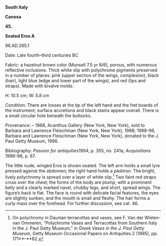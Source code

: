 **South Italy**

**Canosa**

**45.**

**Seated Eros A**

96.AD.265.1

<span class="smcaps">Date:</span> Late fourth<span
class="smcaps">–</span>third centuries BC

<span class="smcaps">Fabric</span>: a hazelnut brown
color (Munsell 7.5 yr 8/6), porous, with numerous reflective inclusions.
Thick white slip with polychrome pigments preserved in a number of
places: pink (upper section of the wings, complexion), black (hair),
light blue (edge and lower part of the wings), and red (lips and
straps). Made with bivalve molds.

H: 10.5 cm; W: 5.8 cm

<span class="smcaps">Condition:</span> There are
losses at the tip of the left hand and the fret boards of the
instrument; surface accretions and black stains appear overall. There is
a small circular hole beneath the buttocks.

<span class="smcaps">Provenance</span>: – 1988,
Acanthus Gallery (New York, New York), sold to Barbara and Lawrence
Fleischman (New York, New York), 1988; 1988–96, Barbara and Lawrence
Fleischman (New York, New York), donated to the J. Paul Getty Museum,
1996.

<span class="smcaps">Bibliography: *Passion for
antiquities*</span>1994, p. 355, no. 241a; *<span
class="smcaps">Acquisitions</span>* 1996–98, p. 67.

The little nude, winged Eros is shown seated. The left arm holds a small
lyre pressed against the abdomen; the right hand holds a *plektron*. The
bright, lively polychromy is spread over a layer of white slip.[^1] Two
faint red straps cross over the chest; the forms of the body are plump,
with a prominent belly and a clearly marked navel, chubby legs, and
short, spread wings. The figure’s back is flat. The face is round with
delicate facial features, the eyes are slightly sunken, and the mouth is
small and fleshy. The hair forms a curly mass over the forehead. For
further discussion, see cat. 46.

[^1]: On polychromy in Daunian terracottas and vases, see F. Van der
    Wielen-van Ommeren, “Polychrome Vases and Terracottas from Southern
    Italy in the J. Paul Getty Museum,” in *Greek Vases in the J. Paul
    Getty Museum*, Getty Museum Occasional Papers on Antiquities 2
    (1985), pp. 171**–**82.

